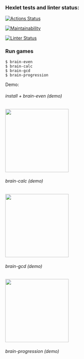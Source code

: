 ### Hexlet tests and linter status:

[![Actions Status](https://github.com/tonybarracuda/frontend-project-lvl1/workflows/hexlet-check/badge.svg)](https://github.com/tonybarracuda/frontend-project-lvl1/actions)

[![Maintainability](https://api.codeclimate.com/v1/badges/a99a88d28ad37a79dbf6/maintainability)](https://codeclimate.com/github/tonybarracuda/frontend-project-lvl1)

[![Linter Status](https://github.com/tonybarracuda/frontend-project-lvl1/actions/workflows/nodejs.yml/badge.svg)](https://github.com/tonybarracuda/frontend-project-lvl1/actions/workflows/nodejs.yml)

### Run games

```
$ brain-even
$ brain-calc
$ brain-gcd
$ brain-progression
```

Demo:

###### install + brain-even (demo)

<a href="https://asciinema.org/a/S188pz0wLmPMCY0b96NIBEOCB" target="_blank"><img src="https://asciinema.org/a/S188pz0wLmPMCY0b96NIBEOCB.svg" width="200"/></a>

###### brain-calc (demo)

<a href="https://asciinema.org/a/otKyRwmCMiwQXgEJzND9EcL5d" target="_blank"><img src="https://asciinema.org/a/otKyRwmCMiwQXgEJzND9EcL5d.svg" width="200"/></a>

###### brain-gcd (demo)

<a href="https://asciinema.org/a/lHlHbdLaogl1ZP5jL58B41Kbc" target="_blank"><img src="https://asciinema.org/a/lHlHbdLaogl1ZP5jL58B41Kbc.svg" width="200"/></a>

###### brain-progression (demo)
